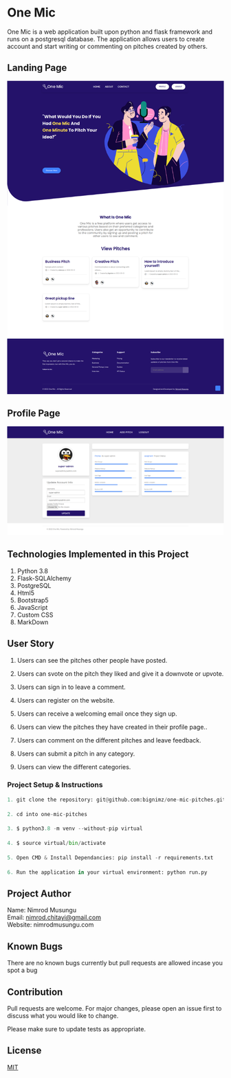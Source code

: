 
# One Mic

One Mic is a web application built upon python and flask framework and runs on a postgresql database. The application allows users to create account and start writing or commenting on pitches created by others.


## Landing Page

![One Mic](./app/static/images/screenshot.png)

## Profile Page

![One Mic](./app/static/images/profile-page.png)

## Technologies Implemented in this Project

1. Python 3.8
2. Flask-SQLAlchemy
3. PostgreSQL
4. Html5
5. Bootstrap5
6. JavaScript
7. Custom CSS
8. MarkDown

## User Story

1. Users can see the pitches other people have posted.

2. Users can svote on the pitch they liked and give it a downvote or upvote.

3. Users can sign in to leave a comment.

4. Users can register on the website.

5. Users can receive a welcoming email once they sign up.

6. Users can view the pitches they have created in their profile page..

7. Users can comment on the different pitches and leave feedback.

8. Users can submit a pitch in any category.

9. Users can view the different categories.


### Project Setup & Instructions

```python
1. git clone the repository: git@github.com:bignimz/one-mic-pitches.git

2. cd into one-mic-pitches

3. $ python3.8 -m venv --without-pip virtual

4. $ source virtual/bin/activate

5. Open CMD & Install Dependancies: pip install -r requirements.txt

6. Run the application in your virtual environment: python run.py
```


## Project Author

Name: Nimrod Musungu <br>
Email: nimrod.chitayi@gmail.com<br>
Website: nimrodmusungu.com


## Known Bugs

There are no known bugs currently but pull requests are allowed incase you spot a bug



## Contribution

Pull requests are welcome. For major changes, please open an issue first to discuss what you would like to change.

Please make sure to update tests as appropriate.

## License

[MIT](https://choosealicense.com/licenses/mit/)

